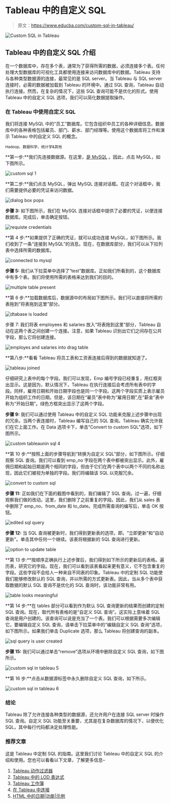 # Tableau 中的自定义 SQL

> 原文：<https://www.educba.com/custom-sql-in-tableau/>

![Custom SQL in Tableau](img/a62a09b6437b62dac528052601efb120.png)



## Tableau 中的自定义 SQL 介绍

在一个数据库中，存在多个表，通常为了获得所需的数据，必须连接多个表。任何处理大型数据库的可视化工具都使用连接来访问数据库中的数据。Tableau 支持与各种类型数据源的连接，最常见的是 SQL server。当 Tableau 与 SQL server 连接时，必需的数据被加载到 Tableau 的环境中。通过 SQL 查询，Tableau 自动执行连接。然而，在复杂的情况下，这些 SQL 查询可能不是优化的形式。使用 Tableau 中的自定义 SQL 选项，我们可以简化数据提取操作。

### 在 Tableau 中使用自定义 SQL

我们将连接 MySQL 中的“员工”数据库。它包含组织中员工的各种详细信息。数据库中的各种表格包括雇员、部门、薪水、部门经理等。使用这个数据库将工作和演示 Tableau 中的自定义 SQL 的概念。

<small>Hadoop、数据科学、统计学&其他</small>

**第一步:**我们先连接数据源。在这里，[是 MySQL](https://www.educba.com/what-is-mysql/) 。因此，点击 MySQL，如下图所示。

![custom sql 1](img/93d6d471305bd42b185e928f486df448.png)



**第二步:**我们点击 MySQL，弹出 MySQL 连接对话框。在这个对话框中，我们需要提供必要的凭证来访问数据。

![dialog box pops](img/f27689c2a10eee3ee177d054d2553272.png)



**步骤 3:** 如下图所示，我们在 MySQL 连接对话框中提供了必要的凭证，以便连接数据库。完成后，单击确定按钮。

![requiste credentials](img/ecccd552cf9abdafb7d59819a631e539.png)



**第 4 步:**如果提供了正确的凭证，就可以成功连接 MySQL，如下图所示。我们收到了一条“连接到 MySQL”的消息。现在，在数据库部分，我们可以从下拉列表中选择所需的数据库。

![connected to mysql](img/042cfdf0d78d2df1702c576e152bf6a1.png)



**步骤 5:** 我们从下拉菜单中选择了“test”数据库。正如我们所看到的，这个数据库中有多个表。我们将使用所需的表格来达到我们的目的。

![multiple table present](img/d5a9feecf756fb8a4425a590ffc99ed3.png)



**第 6 步:**加载数据库后，数据源中的布局如下图所示。我们可以直接将所需的表拖到“将表拖到这里”部分。

![dtabase is loaded](img/fa256b288bae436187c94edf70f99c9c.png)



步骤 7: 我们将表 employees 和 salaries 放入“将表拖到这里”部分，Tableau 自动在这两个表之间创建一个连接。注意，如果 Tableau 识别出它们之间存在公共字段，那么它将创建连接。

![employes and salaries into drag table](img/17e6384037e6ade88e8ac65a1ec487f1.png)



**第八步:**看看 Tableau 将员工表和工资表连接后得到的数据就知道了。

![tableau joined](img/1e1318bfdafedf94ddab4e8cfb505edb.png)



仔细研究上表中的每个字段。我们可以发现，Emp 编号字段已经重复，用红框突出显示。这是因为，默认情况下，Tableau 在执行连接后会考虑所有表中的字段。同样，雇用日期和开始日期字段也是同一个字段。这两个字段实质上表示雇员开始为组织工作的日期。但是，该日期在“雇员”表中称为“雇用日期”,在“薪金”表中称为“开始日期”。绿色方框突出显示了这两个字段。

**步骤 9:** 我们可以通过使用 Tableau 中的自定义 SQL 功能来克服上述步骤中出现的冗余。当两个表连接时，Tableau 编写自己的 SQL 查询。Tableau 确实允许我们在它上面工作。在 Data 选项卡下，单击“Convert to custom SQL”选项，如下图所示。

![custom tableaunin sql 4](img/ec90700f99a40e2c33171ec3c97722f0.png)



**第 10 步:**按照上面的步骤导航到“转换为自定义 SQL”部分，如下图所示。仔细观察 SQL 查询。我们可以看到 emp_no 字段在两个表中都被突出显示。此外，雇佣日期和起始日期是两个相同的字段，但由于它们在两个表中以两个不同的名称出现，因此它们被视为单独的字段。我们将编辑该 SQL 以克服冗余。

![convert to custom sql](img/8efe26d30ef4667ea102d87f1deebdd3.png)



**步骤 11:** 正如我们在下面的截图中看到的，我们编辑了 SQL 查询。过一遍，仔细观察我们做的改动。这里，我们删除了之前重复的字段。因此，我们从 sales 表中删除了 emp_no、from_date 和 to_date。完成所需查询的编写后，单击 OK 按钮。

![edited sql query](img/2a9f25ab70fb8d92ca28ce7a4ad5a937.png)



**步骤 12:** 当 SQL 查询被更新时，我们得到更新表的选项，即。“立即更新”和“自动更新”。单击其中任何一个继续。该表将根据新的 SQL 查询进行更新。

![option to update table](img/bb2bde09e112da132e05cf6e29cfec22.png)



**第 13 步:**按顺序正确执行上述步骤后，我们得到如下所示的更新后的表格。遍历表，研究它的字段。现在，我们可以看到该表看起来更有意义，它不包含重复的字段。这些字段不会给人一种来自不同表的印象。Tableau 中的定制 SQL 功能使我们能够修改默认的 SQL 查询，并以所需的方式更新表。因此，当从多个表中获取数据的默认 SQL 查询不是优化的 SQL 查询时，该功能非常有用。

![table looks meaningful](img/1e0f61ae5ba53256d99313637996ce16.png)



**第 14 步:**在 tables 部分可以看到作为默认 SQL 查询更新的结果而创建的定制 SQL 查询。现在，取代所有表格的是“自定义 SQL 查询”。这实际上意味着 SQL 查询是用户创建的。该查询可以说是充当了一个表。我们可以根据需要多次编辑它。要编辑自定义 SQL 查询，请单击下拉菜单中的“编辑自定义 SQL 查询”选项，如下图所示。如果我们单击 Duplicate 选项，那么 Tableau 将创建查询的副本。

![sql query is user created](img/0f4c6f865f95e551449297a2a06f177e.png)



**步骤 15:** 我们可以通过单击“remove”选项从环境中删除自定义 SQL 查询，如下图所示。

![custom sql in tableau 5](img/ce483dadbb73e18a94945bb1d8519ec4.png)



**第 16 步:**点击从数据源标签中永久删除自定义 SQL 查询，如下所示。

![custom sql in tableau 6](img/535e2adfdedc7b27e0b68ef90fcabb8d.png)



### 结论

Tableau 除了允许连接各种类型的数据源，还允许用户在连接 SQL server 时操作 SQL 查询。自定义 SQL 功能至关重要，尤其是在复杂数据库的情况下，以便优化 SQL，其中每行代码都决定处理性能。

### 推荐文章

这是 Tableau 中定制 SQL 的指南。这里我们讨论 Tableau 中的自定义 SQL 的介绍和使用。您也可以看看以下文章，了解更多信息–

1.  [Tableau 动作过滤器](https://www.educba.com/tableau-action-filter/)
2.  [Tableau 中的 LOD 表达式](https://www.educba.com/lod-expressions-in-tableau/)
3.  [Tableau 工作簿](https://www.educba.com/tableau-workbook/)
4.  [在 Tableau 中连接](https://www.educba.com/concatenate-in-tableau/)
5.  [HTML 中的日期|功能|示例](https://www.educba.com/date-in-html/)





